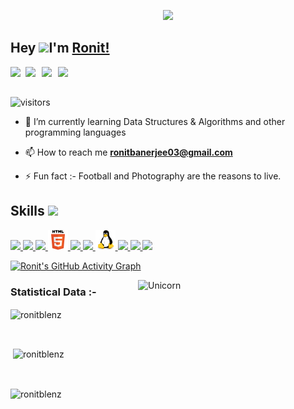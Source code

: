 <p align="center">
  <img src="https://github.com/thompsonemerson/thompsonemerson/raw/master/cover-thompson.png" height="200"/>
</p>

## Hey <img src="https://github.com/TheDudeThatCode/TheDudeThatCode/blob/master/Assets/Hi.gif" width="29px">I'm [Ronit!](https://github.com/ronitblenz) 

<a href="https://www.linkedin.com/in/ronitbanerjee/">
  <img align="left" width="24px" src="https://cdn.jsdelivr.net/npm/simple-icons@v3/icons/linkedin.svg"  />
</a>
<a href="https://twitter.com/ronitblenz">
  <img align="left" width="26px" src="https://cdn.jsdelivr.net/npm/simple-icons@v3/icons/twitter.svg" />
</a>
<a href="mailto:ronitbanerjee03@gmail.com">
  <img align="left" width="26px" src="https://cdn.jsdelivr.net/npm/simple-icons@v3/icons/gmail.svg" />
</a>
<a href="https://www.instagram.com/ronitblenz/">
  <img align="left" width="26px" src="https://cdn.jsdelivr.net/npm/simple-icons@v3/icons/instagram.svg" />
</a>

<br />
<br />

![visitors](https://visitor-badge.laobi.icu/badge?page_id=ronitblenz.ronitblenz)

- 🌱 I’m currently learning Data Structures & Algorithms and other programming languages

- 📫 How to reach me **ronitbanerjee03@gmail.com**

- ⚡ Fun fact :- Football and Photography are the reasons to live.

<h2> Skills <img src = "https://media2.giphy.com/media/QssGEmpkyEOhBCb7e1/giphy.gif?cid=ecf05e47a0n3gi1bfqntqmob8g9aid1oyj2wr3ds3mg700bl&rid=giphy.gif" width = 32px> </h2>

<a href= https://www.geeksforgeeks.org/java/> <img width ='32px' src ='https://raw.githubusercontent.com/rahulbanerjee26/githubAboutMeGenerator/main/icons/java.svg'> </a>
<a href= https://www.geeksforgeeks.org/c-programming-language/> <img width ='32px' src ='https://raw.githubusercontent.com/rahulbanerjee26/githubAboutMeGenerator/main/icons/c.svg'> </a>
<a href= https://www.geeksforgeeks.org/c-plus-plus/> <img width ='32px' src ='https://raw.githubusercontent.com/rahulbanerjee26/githubAboutMeGenerator/main/icons/cpp.svg'> </a>
<a href= https://www.w3schools.com/html/> <img width ='32px' src ='https://raw.githubusercontent.com/devicons/devicon/master/icons/html5/html5-original-wordmark.svg'> </a>
<a href= https://en.wikipedia.org/wiki/Adobe_Photoshop/> <img width ='32px' src ='https://raw.githubusercontent.com/rahulbanerjee26/githubAboutMeGenerator/main/icons/photoshop.svg'> </a>
<a href= https://en.wikipedia.org/wiki/Adobe_Lightroom> <img width ='32px' src ='https://cdn.jsdelivr.net/npm/simple-icons@3.13.0/icons/adobelightroomcc.svg'> </a>
<a href= https://www.linux.org/> <img width ='32px' src ='https://raw.githubusercontent.com/devicons/devicon/master/icons/linux/linux-original.svg'> </a>
<a href= https://www.apple.com/in/macos> <img width ='32px' src ='https://cdn.jsdelivr.net/npm/simple-icons@3.13.0/icons/apple.svg'> </a>
<a href= https://www.microsoft.com/en-in/windows> <img width ='32px' src ='https://cdn.jsdelivr.net/npm/simple-icons@3.13.0/icons/windows.svg'> </a>
<a href= https://git-scm.com/> <img width ='32px' src ='https://cdn.jsdelivr.net/npm/simple-icons@3.13.0/icons/git.svg'> </a>



[![Ronit's GitHub Activity Graph](https://activity-graph.herokuapp.com/graph?username=ronitblenz&theme=tokyonight)](https://git.io/praveenscience)

<img align="right" width=300px alt="Unicorn" src="https://media.giphy.com/media/3ohs4BSacFKI7A717y/giphy.gif" />

<h3>Statistical Data :-</h3>
<p><img align="center"
    src="https://github-readme-stats.vercel.app/api/top-langs?username=ronitblenz&show_icons=true&locale=en&layout=compact"
    alt="ronitblenz" /></p>

<br>

<p>&nbsp;<img align="center" src="https://github-readme-stats.vercel.app/api?username=ronitblenz&show_icons=true&locale=en"
    alt="ronitblenz" /></p>

<br>

<p><img align="center" src="https://github-readme-streak-stats.herokuapp.com/?user=ronitblenz&" alt="ronitblenz" /></p>

<br>
